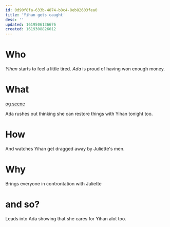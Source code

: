 ```yaml
---
id: 0d90f8fa-633b-4874-b8c4-8eb82603fea0
title: 'Yihan gets caught'
desc: ''
updated: 1619506136676
created: 1619308826012
---
```


# Who
*Yihan* starts to feel a little tired.
*Ada* is proud of having won enough money.

# What
[og scene](https://github.com/9ae/ace/blob/master/chapters/04.md#yihan-gets-caught)

Ada rushes out thinking she can restore things with Yihan tonight too.

# How
And watches Yihan get dragged away by Juliette's men.

# Why
Brings everyone in controntation with Juliette

# and so?
Leads into Ada showing that she cares for Yihan alot too.
